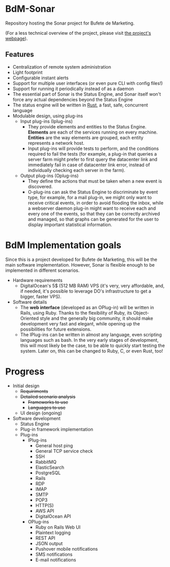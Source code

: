 BdM-Sonar
=========
Repository hosting the Sonar project for Bufete de Marketing.

(For a less technical overview of the project, please visit [the project's webpage](https://leoncastillejos.github.io/BdM-Sonar)).

## Features
- Centralization of remote system administration
- Light footprint
- Configurable instant alerts
- Support for multiple user interfaces (or even pure CLI with config files!)
- Support for running it periodically instead of as a daemon
- The essential part of Sonar is the Status Engine, and Sonar itself won't force any actual dependencies beyond the Status Engine
- The status engine will be written in [Rust](https://cburgdorf.wordpress.com/2014/07/17/rust-will-be-the-language-of-the-future/), a fast, safe, concurrent language
- Modulable design, using plug-ins
  - Input plug-ins (Iplug-ins)
    - They provide elements and entities to the Status Engine. **Elements** are each of the services running on every machine. **Entities** are the way elements are grouped, each entity represents a network host.
    - Input plug-ins will provide tests to perform, and the conditions required to fail the tests (for example, a plug-in that queries a server farm might prefer to first query the datacenter link and immediately fail in case of datacenter link error, instead of individually checking each server in the farm).
  - Output plug-ins (Oplug-ins)
    - They define the actions that must be taken when a new event is discovered.
    - O-plug-ins can ask the Status Engine to discriminate by event type, for example, for a mail plug-in, we might only want to receive critical events, in order to avoid flooding the inbox, while a webserver daemon plug-in might want to receive each and every one of the events, so that they can be correctly archived and managed, so that graphs can be generated for the user to display important statistical information.

# BdM Implementation goals
Since this is a project developed for Bufete de Marketing, this will be the main software implementation. However, Sonar is flexible enough to be implemented  in different scenarios.
- Hardware requirements
  - DigitalOcean's 5$ (512 MB RAM) VPS (it's very, very affordable, and, if needed, it's possible to leverage DO's infrastructure to get a bigger, faster VPS).
- Software details
  - The **web interface** (developed as an OPlug-in) will be written in Rails, using Ruby. Thanks to the flexibility of Ruby, its Object-Oriented style and the generally big community, it should make development very fast and elegant, while opening up the possibilities for future extensions.
  - The IPlug-ins can be written in almost any language, even scripting languages such as bash. In the very early stages of development, this will most likely be the case, to be able to quickly start testing the system. Later on, this can be changed to Ruby, C, or even Rust, too!

# Progress
- Initial design
  - ~~Requiriments~~
  - ~~Detailed scenario analysis~~
    - ~~Frameworks to use~~
    - ~~Languages to use~~
  - UI design (ongoing)
- Software development
  - Status Engine
  - Plug-in framework implementation
  - Plug-ins
    - IPlug-ins
      - General host ping
      - General TCP service check
      - SSH
      - RabbitMQ
      - ElasticSearch
      - PostgreSQL
      - Rails
      - RDP
      - IMAP
      - SMTP
      - POP3
      - HTTP(S)
      - AWS API
      - DigitalOcean API
    - OPlug-ins
      - Ruby on Rails Web UI
      - Plaintext logging
      - REST API
      - JSON output
      - Pushover mobile notifications
      - SMS notifications
      - E-mail notifications